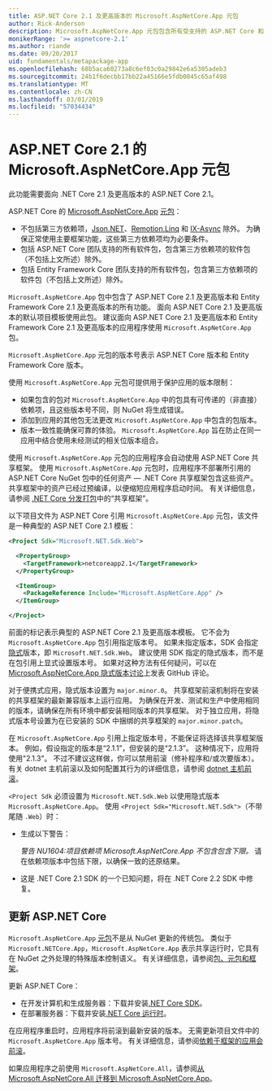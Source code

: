 ```yaml
---
title: ASP.NET Core 2.1 及更高版本的 Microsoft.AspNetCore.App 元包
author: Rick-Anderson
description: Microsoft.AspNetCore.App 元包包含所有受支持的 ASP.NET Core 和 Entity Framework Core 包。
monikerRange: '>= aspnetcore-2.1'
ms.author: riande
ms.date: 09/20/2017
uid: fundamentals/metapackage-app
ms.openlocfilehash: 68b5aca60273a8c6ef03c0a29842e6a5305adeb3
ms.sourcegitcommit: 24b1f6decbb17bb22a45166e5fdb0845c65af498
ms.translationtype: MT
ms.contentlocale: zh-CN
ms.lasthandoff: 03/01/2019
ms.locfileid: "57034434"
---
```

# <a name="microsoftaspnetcoreapp-metapackage-for-aspnet-core-21"></a>ASP.NET Core 2.1 的 Microsoft.AspNetCore.App 元包

此功能需要面向 .NET Core 2.1 及更高版本的 ASP.NET Core 2.1。

ASP.NET Core 的 [Microsoft.AspNetCore.App](https://www.nuget.org/packages/Microsoft.AspNetCore.App) [元包](/dotnet/core/packages#metapackages)：

* 不包括第三方依赖项，[Json.NET](https://www.nuget.org/packages/Newtonsoft.Json/)、[Remotion.Linq](https://www.nuget.org/packages/Remotion.Linq/) 和 [IX-Async](https://www.nuget.org/packages/System.Interactive.Async/) 除外。 为确保正常使用主要框架功能，这些第三方依赖项均为必要条件。
* 包括 ASP.NET Core 团队支持的所有软件包，包含第三方依赖项的软件包（不包括上文所述）除外。
* 包括 Entity Framework Core 团队支持的所有软件包，包含第三方依赖项的软件包（不包括上文所述）除外。

`Microsoft.AspNetCore.App` 包中包含了 ASP.NET Core 2.1 及更高版本和 Entity Framework Core 2.1 及更高版本的所有功能。 面向 ASP.NET Core 2.1 及更高版本的默认项目模板使用此包。 建议面向 ASP.NET Core 2.1 及更高版本和 Entity Framework Core 2.1 及更高版本的应用程序使用 `Microsoft.AspNetCore.App` 包。

`Microsoft.AspNetCore.App` 元包的版本号表示 ASP.NET Core 版本和 Entity Framework Core 版本。

使用 `Microsoft.AspNetCore.App` 元包可提供用于保护应用的版本限制：

* 如果包含的包对 `Microsoft.AspNetCore.App` 中的包具有可传递的（非直接）依赖项，且这些版本号不同，则 NuGet 将生成错误。
* 添加到应用的其他包无法更改 `Microsoft.AspNetCore.App` 中包含的包版本。
* 版本一致性能确保可靠的体验。 `Microsoft.AspNetCore.App` 旨在防止在同一应用中结合使用未经测试的相关位版本组合。

使用 `Microsoft.AspNetCore.App` 元包的应用程序会自动使用 ASP.NET Core 共享框架。 使用 `Microsoft.AspNetCore.App` 元包时，应用程序不部署所引用的 ASP.NET Core NuGet 包中的任何资产 &mdash; .NET Core 共享框架包含这些资产。 共享框架中的资产已经过预编译，以便缩短应用程序启动时间。 有关详细信息，请参阅 [.NET Core 分发打包](/dotnet/core/build/distribution-packaging)中的“共享框架”。

以下项目文件为 ASP.NET Core 引用 `Microsoft.AspNetCore.App` 元包，该文件是一种典型的 ASP.NET Core 2.1 模板：

```xml
<Project Sdk="Microsoft.NET.Sdk.Web">

  <PropertyGroup>
    <TargetFramework>netcoreapp2.1</TargetFramework>
  </PropertyGroup>

  <ItemGroup>
    <PackageReference Include="Microsoft.AspNetCore.App" />
  </ItemGroup>

</Project>
```

前面的标记表示典型的 ASP.NET Core 2.1 及更高版本模板。 它不会为 `Microsoft.AspNetCore.App` 包引用指定版本号。 如果未指定版本，SDK 会指定[隐式](https://github.com/dotnet/core/blob/master/release-notes/1.0/sdk/1.0-rc3-implicit-package-refs.md)版本，即 `Microsoft.NET.Sdk.Web`。 建议使用 SDK 指定的隐式版本，而不是在包引用上显式设置版本号。 如果对这种方法有任何疑问，可以在 [Microsoft.AspNetCore.App 隐式版本讨论](https://github.com/aspnet/Docs/issues/6430)上发表 GitHub 评论。

对于便携式应用，隐式版本设置为 `major.minor.0`。 共享框架前滚机制将在安装的共享框架的最新兼容版本上运行应用。 为确保在开发、测试和生产中使用相同的版本，请确保在所有环境中都安装相同版本的共享框架。 对于独立应用，将隐式版本号设置为在已安装的 SDK 中捆绑的共享框架的 `major.minor.patch`。

在 `Microsoft.AspNetCore.App` 引用上指定版本号，不能保证将选择该共享框架版本。 例如，假设指定的版本是“2.1.1”，但安装的是“2.1.3”。 这种情况下，应用将使用"2.1.3"。 不过不建议这样做，你可以禁用前滚（修补程序和/或次要版本）。 有关 dotnet 主机前滚以及如何配置其行为的详细信息，请参阅 [dotnet 主机前滚](https://github.com/dotnet/core-setup/blob/master/Documentation/design-docs/roll-forward-on-no-candidate-fx.md)。

`<Project Sdk` 必须设置为 `Microsoft.NET.Sdk.Web` 以使用隐式版本 `Microsoft.AspNetCore.App`。  使用 `<Project Sdk="Microsoft.NET.Sdk">`（不带尾随 `.Web`）时：

* 生成以下警告：

     *警告 NU1604:项目依赖项 Microsoft.AspNetCore.App 不包含包含下限。* 请在依赖项版本中包括下限，以确保一致的还原结果。
* 这是 .NET Core 2.1 SDK 的一个已知问题，将在 .NET Core 2.2 SDK 中修复。

<a name="update"></a>

## <a name="update-aspnet-core"></a>更新 ASP.NET Core

`Microsoft.AspNetCore.App` [元包](/dotnet/core/packages#metapackages)不是从 NuGet 更新的传统包。 类似于 `Microsoft.NETCore.App`，`Microsoft.AspNetCore.App` 表示共享运行时，它具有在 NuGet 之外处理的特殊版本控制语义。 有关详细信息，请参阅[包、元包和框架](/dotnet/core/packages)。

更新 ASP.NET Core：

* 在开发计算机和生成服务器：下载并安装[.NET Core SDK](https://www.microsoft.com/net/download)。
* 在部署服务器：下载并安装[.NET Core 运行时](https://www.microsoft.com/net/download)。

 在应用程序重启时，应用程序将前滚到最新安装的版本。 无需更新项目文件中的 `Microsoft.AspNetCore.App` 版本号。 有关详细信息，请参阅[依赖于框架的应用会前滚](/dotnet/core/versions/selection#framework-dependent-apps-roll-forward)。

如果应用程序之前使用 `Microsoft.AspNetCore.All`，请参阅[从 Microsoft.AspNetCore.All 迁移到 Microsoft.AspNetCore.App](xref:fundamentals/metapackage#migrate)。
